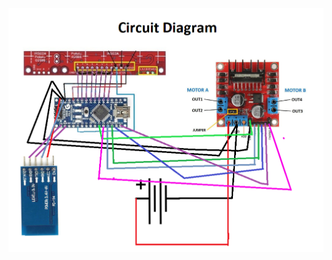 ![Circuit Diagram](https://github.com/shoaibdipu/BRACU_CSE461_DigitalSystemDesign/blob/main/Lab%20Project/Circuit_Diagram/Circuit_Diagram.png)

